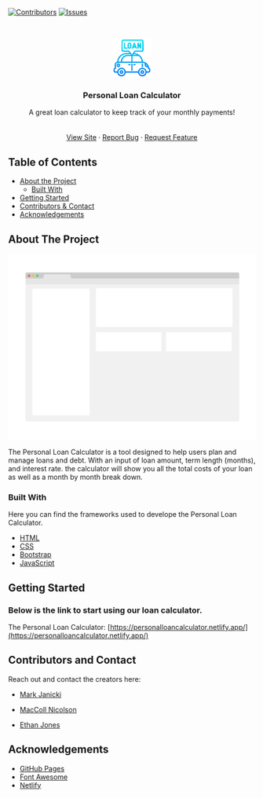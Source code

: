 <!--
*** Thanks for checking out this README Template. If you have a suggestion that would
*** make this better, please fork the repo and create a pull request or simply open
*** an issue with the tag "enhancement".
*** Thanks again! Now go create something AMAZING! :D
-->





<!-- PROJECT SHIELDS -->
<!--
*** I'm using markdown "reference style" links for readability.
*** Reference links are enclosed in brackets [ ] instead of parentheses ( ).
*** See the bottom of this document for the declaration of the reference variables
*** for contributors-url, forks-url, etc. This is an optional, concise syntax you may use.
*** https://www.markdownguide.org/basic-syntax/#reference-style-links
-->
[![Contributors][contributors-shield]][contributors-url]
[![Issues][issues-shield]][issues-url]



<!-- PROJECT LOGO -->
<br />
<p align="center">
  <a href="https://github.com/markdjanicki23/CF-Loan-Calculator">
    <img src="readMeImages/Favicon.png" alt="Logo" width="80" height="80">
  </a>

  <h3 align="center">Personal Loan Calculator
</h3>

  <p align="center">
   A great loan calculator to keep track of your monthly payments!
<br/>
    <br />
    <br />
    <a href="https://personalloancalculator.netlify.app/">View Site</a>
    ·
    <a href="https://github.com/MNicolso/Loan-Calculator-V2/issues">Report Bug</a>
    ·
    <a href="https://github.com/MNicolso/Loan-Calculator-V2/issues">Request Feature</a>
  </p>
</p>



<!-- TABLE OF CONTENTS -->
## Table of Contents

* [About the Project](#about-the-project)
  * [Built With](#built-with)
* [Getting Started](#getting-started)
* [Contributors & Contact](#contributors-and-contact)
* [Acknowledgements](#acknowledgements)



<!-- ABOUT THE PROJECT -->
## About The Project

[![Product Name Screen Shot][product-screenshot]](https://example.com)

The Personal Loan Calculator is a tool designed to help users plan and manage loans and debt. With an input of loan amount, term length (months), and interest rate. the calculator will show you all the total costs of your loan as well as a month by month break down.



### Built With
Here you can find the frameworks used to develope the Personal Loan Calculator.
* [HTML](https://www.w3schools.com/html/)
* [CSS](https://www.w3schools.com/css/)
* [Bootstrap](https://getbootstrap.com)
* [JavaScript](https://www.javascript.com/)



<!-- GETTING STARTED -->
## Getting Started

### Below is the link to start using our loan calculator.

The Personal Loan Calculator: [https://personalloancalculator.netlify.app/](https://personalloancalculator.netlify.app/)




## Contributors and Contact

Reach out and contact the creators here:

* [Mark Janicki](https://github.com/markdjanicki23)

* [MacColl Nicolson](https://github.com/MNicolso)

* [Ethan Jones](https://github.com/jonesethan91)




<!-- ACKNOWLEDGEMENTS -->
## Acknowledgements
* [GitHub Pages](https://pages.github.com)
* [Font Awesome](https://fontawesome.com)
* [Netlify](https://www.netlify.com/)




<!-- MARKDOWN LINKS & IMAGES -->
<!-- https://www.markdownguide.org/basic-syntax/#reference-style-links -->
[contributors-shield]:https://img.shields.io/badge/Contributors-3-green
[contributors-url]: https://github.com/MNicolso/Loan-Calculator-V2/graphs/contributors
[issues-shield]: https://img.shields.io/badge/Issues-Here-orange
[issues-url]: https://github.com/MNicolso/Loan-Calculator-V2/issues
[product-screenshot]: readMeImages/screenshot.png


